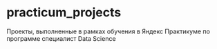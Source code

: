 # practicum_projects
Проекты, выполненные в рамках обучения в Яндекс Практикуме по программе специалист Data Science
